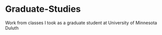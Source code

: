 # Graduate-Studies
Work from classes I took as a graduate student at University of Minnesota Duluth

